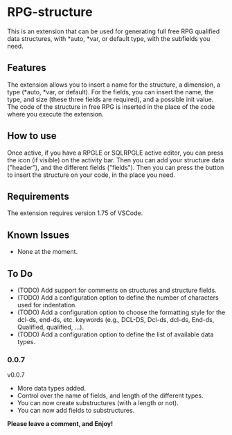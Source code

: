 # RPG-structure

This is an extension that can be used for generating full free RPG qualified data structures, with *auto, *var, or default type, with the subfields you need.

## Features

The extension allows you to insert a name for the structure, a dimension, a type (*auto, *var, or default). For the fields, you can insert the name, the type, and size (these three fields are required), and a possible init value.
The code of the structure in free RPG is inserted in the place of the code where you execute the extension.

## How to use

Once active, if you have a RPGLE or SQLRPGLE active editor, you can press the icon (if visible) on the activity bar.
Then you can add your structure data ("header"), and the different fields ("fields"). Then you can press the button to insert the structure on your code, in the place you need.

## Requirements

The extension requires version 1.75 of VSCode.

## Known Issues

- None at the moment.

## To Do

- (TODO) Add support for comments on structures and structure fields.
- (TODO) Add a configuration option to define the number of characters used for indentation.
- (TODO) Add a configuration option to choose the formatting style for the dcl-ds, end-ds, etc. keywords (e.g., DCL-DS, Dcl-ds, dcl-ds, End-ds, Qualified, qualified, ...).
- (TODO) Add a configuration option to define the list of available data types.

### 0.0.7
v0.0.7
- More data types added.
- Control over the name of fields, and length of the different types.
- You can now create substructures (with a length or not).
- You can now add fields to substructures.

**Please leave a comment, and Enjoy!**
